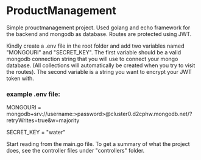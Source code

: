 # ProductManagement

Simple prouctmanagement project. Used golang and echo framework for the backend and mongodb as database. Routes are protected using JWT.

Kindly create a .env file in the root folder and add two variables named "MONGOURI" and "SECRET_KEY". The first variable should be a valid mongodb connection string that you will use to connect your mongo database. (All collections will automatically be created when you try to visit the routes). The second variable is a string you want to encrypt your JWT token with.

### example .env file:

MONGOURI = mongodb+srv://username:>password>@cluster0.d2cphw.mongodb.net/?retryWrites=true&w=majority

SECRET_KEY = "water"

Start reading from the main.go file. To get a summary of what the project does, see the controller files under "controllers" folder.
